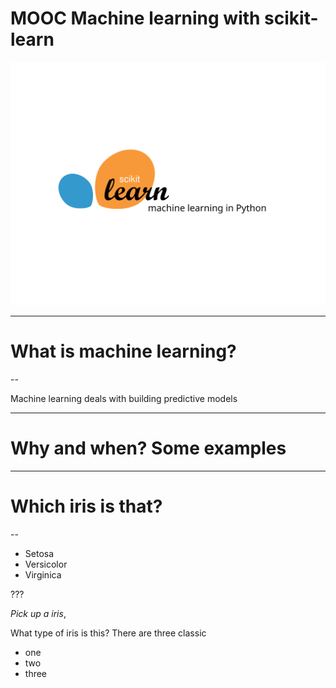 
# MOOC Machine learning with scikit-learn

<img src="../scikit-learn-logo.svg">


---

# What is machine learning?

--

Machine learning deals with building predictive models


---

# Why and when? Some examples

---

# Which iris is that?

--

* Setosa
* Versicolor
* Virginica

???

*Pick up a iris*,

What type of iris is this? There are three classic 

* one
* two
* three



